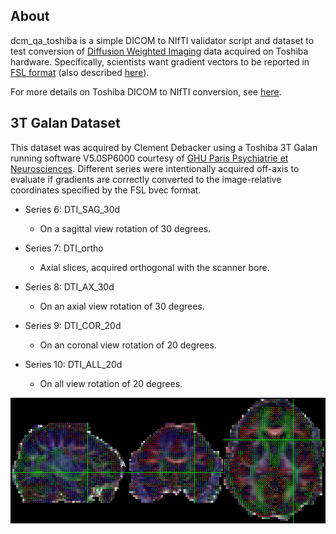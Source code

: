 ## About

dcm_qa_toshiba is a simple DICOM to NIfTI validator script and dataset to test conversion of [Diffusion Weighted Imaging](https://www.nitrc.org/plugins/mwiki/index.php/dcm2nii:MainPage#Diffusion_Tensor_Imaging) data acquired on Toshiba hardware. Specifically, scientists want gradient vectors to be reported in [FSL format](https://fsl.fmrib.ox.ac.uk/fsl/fslwiki/FDT/FAQ#What_conventions_do_the_bvecs_use.3F) (also described [here](http://justinblaber.org/brief-introduction-to-dwmri/)).

For more details on Toshiba DICOM to NIfTI conversion, see [here](https://github.com/rordenlab/dcm2niix/tree/master/Toshiba).

## 3T Galan Dataset

This dataset was acquired by Clement Debacker using a Toshiba 3T Galan running software V5.0SP6000 courtesy of [ GHU Paris Psychiatrie et Neurosciences](https://www.ghu-paris.fr/en/). Different series were intentionally acquired off-axis to evaluate if gradients are correctly converted to the image-relative coordinates specified by the FSL bvec format.

* Series 6: DTI_SAG_30d
  * On a sagittal view rotation of 30 degrees.

* Series 7: DTI_ortho
  * Axial slices, acquired orthogonal with the scanner bore.

* Series 8: DTI_AX_30d
  * On an axial view rotation of 30 degrees.

* Series 9: DTI_COR_20d
  * On an coronal view rotation of 20 degrees.

* Series 10: DTI_ALL_20d
  * On all view rotation of 20 degrees.

![alt tag](https://github.com/neurolabusc/dcm_qa_toshiba/blob/master/toshiba.png)